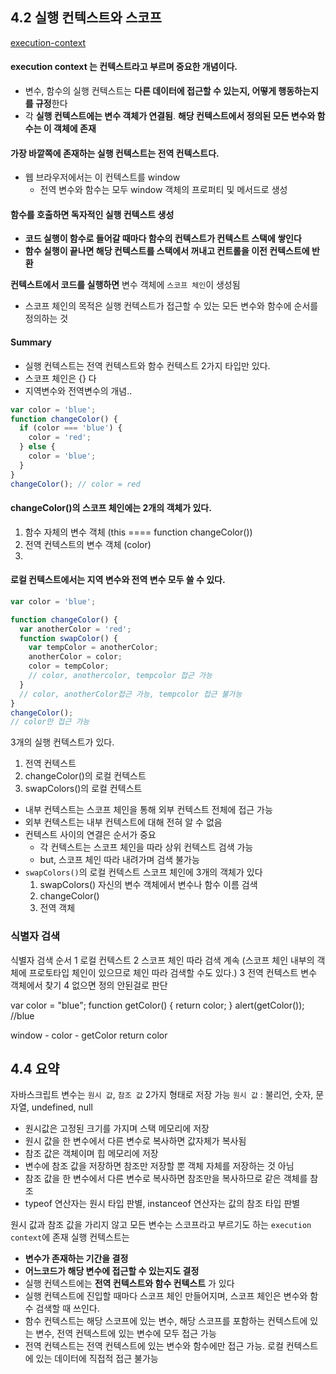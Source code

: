 ## 4.2 실행 컨텍스트와 스코프

[execution-context](https://github.com/hoilzz/hoilzz.github.io/blob/f966ccf6c7162ca6714f89d581a773d6fc61e47b/_posts/2017-6-12-execution-context.md)

#### **execution context** 는 컨텍스트라고 부르며 중요한 개념이다.

- 변수, 함수의 실행 컨텍스트는 **다른 데이터에 접근할 수 있는지, 어떻게 행동하는지를 규정**한다
- 각 **실행 컨텍스트에는 변수 객체가 연결됨**. **해당 컨텍스트에서 정의된 모든 변수와 함수는 이 객체에 존재**

#### 가장 바깥쪽에 존재하는 실행 컨텍스트는 전역 컨텍스트다.

- 웹 브라우저에서는 이 컨텍스트를 window
  - 전역 변수와 함수는 모두 window 객체의 프로퍼티 및 메서드로 생성

#### **함수를 호출하면 독자적인 실행 컨텍스트 생성**

- **코드 실행이 함수로 들어갈 때마다 함수의 컨텍스트가 컨텍스트 스택에 쌓인다**
- **함수 실행이 끝나면 해당 컨텍스트를 스택에서 꺼내고 컨트롤을 이전 컨텍스트에 반환**

**컨텍스트에서 코드를 실행하면** 변수 객체에 `스코프 체인`이 생성됨

- 스코프 체인의 목적은 실행 컨텍스트가 접근할 수 있는 모든 변수와 함수에 순서를 정의하는 것

#### Summary

- 실행 컨텍스트는 전역 컨텍스트와 함수 컨텍스트 2가지 타입만 있다.
- 스코프 체인은 {} 다
- 지역변수와 전역변수의 개념..

```javascript
var color = 'blue';
function changeColor() {
  if (color === 'blue') {
    color = 'red';
  } else {
    color = 'blue';
  }
}
changeColor(); // color = red
```

#### changeColor()의 스코프 체인에는 2개의 객체가 있다.

1. 함수 자체의 변수 객체 (this ==== function changeColor())
2. 전역 컨텍스트의 변수 객체 (color)
3.

#### 로컬 컨텍스트에서는 지역 변수와 전역 변수 모두 쓸 수 있다.

```javascript
var color = 'blue';

function changeColor() {
  var anotherColor = 'red';
  function swapColor() {
    var tempColor = anotherColor;
    anotherColor = color;
    color = tempColor;
    // color, anothercolor, tempcolor 접근 가능
  }
  // color, anotherColor접근 가능, tempcolor 접근 불가능
}
changeColor();
// color만 접근 가능
```

3개의 실행 컨텍스트가 있다.

1. 전역 컨텍스트
2. changeColor()의 로컬 컨텍스트
3. swapColors()의 로컬 컨텍스트

- 내부 컨텍스트는 스코프 체인을 통해 외부 컨텍스트 전체에 접근 가능
- 외부 컨텍스트는 내부 컨텍스트에 대해 전혀 알 수 없음
- 컨텍스트 사이의 연결은 순서가 중요
  - 각 컨텍스트는 스코프 체인을 따라 상위 컨텍스트 검색 가능
  * but, 스코프 체인 따라 내려가며 검색 불가능
- `swapColors()`의 로컬 컨텍스트 스코프 체인에 3개의 객체가 있다
  1. swapColors() 자신의 변수 객체에서 변수나 함수 이름 검색
  2. changeColor()
  3. 전역 객체

### 식별자 검색

식별자 검색 순서
1 로컬 컨텍스트
2 스코프 체인 따라 검색 계속 (스코프 체인 내부의 객체에 프로토타입 체인이 있으므로 체인 따라 검색할 수도 있다.)
3 전역 컨텍스트 변수 객체에서 찾기
4 없으면 정의 안된걸로 판단

var color = "blue";
function getColor() {
return color;
}
alert(getColor()); //blue

window - color - getColor return color

## 4.4 요약

자바스크립트 변수는 `원시 값`, `참조 값` 2가지 형태로 저장 가능
`원시 값` : 불리언, 숫자, 문자열, undefined, null

- 원시값은 고정된 크기를 가지며 스택 메모리에 저장
- 원시 값을 한 변수에서 다른 변수로 복사하면 값자체가 복사됨
- 참조 값은 객체이며 힙 메모리에 저장
- 변수에 참조 값을 저장하면 참조만 저장할 뿐 객체 자체를 저장하는 것 아님
- 참조 값을 한 변수에서 다른 변수로 복사하면 참조만을 복사하므로 같은 객체를 참조
- typeof 연산자는 원시 타입 판별, instanceof 연산자는 값의 참조 타입 판별

원시 값과 참조 값을 가리지 않고 모든 변수는 스코프라고 부르기도 하는 `execution context`에 존재
실행 컨텍스트는

- **변수가 존재하는 기간을 결정**
- **어느코드가 해당 변수에 접근할 수 있는지도 결정**
- 실행 컨텍스트에는 **전역 컨텍스트와 함수 컨텍스트** 가 있다
- 실행 컨텍스트에 진입할 때마다 스코프 체인 만들어지며, 스코프 체인은 변수와 함수 검색할 때 쓰인다.
- 함수 컨텍스트는 해당 스코프에 있는 변수, 해당 스코프를 포함하는 컨텍스트에 있는 변수, 전역 컨텍스트에 있는 변수에 모두 접근 가능
- 전역 컨텍스트는 전역 컨텍스트에 있는 변수와 함수에만 접근 가능. 로컬 컨텍스트에 있는 데이터에 직접적 접근 불가능
